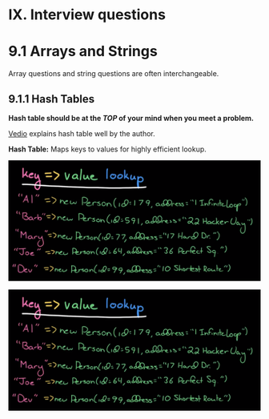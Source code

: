 # IX.  Interview questions

# **9.1 Arrays and Strings**

Array questions and string questions are often interchangeable.

## 9.1.1 Hash Tables

**Hash table should be at the ***TOP*** of your mind when you meet a problem.**

[Vedio](https://www.youtube.com/watch?v=shs0KM3wKv8&list=PLI1t_8YX-Apv-UiRlnZwqqrRT8D1RhriX&index=13) explains hash table well by the author.

**Hash Table:** Maps keys to values for highly efficient lookup.

![](../img/9.1hashtable.png)

<img src="../img/9.1hashtable.png"/>
